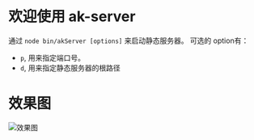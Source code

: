 # 欢迎使用 ak-server
通过 `node bin/akServer [options]` 来启动静态服务器。
可选的 option有：
* `p`, 用来指定端口号。
* `d`, 用来指定静态服务器的根路径
# 效果图
![效果图](http://static.ak-lee.info/akserver.png)